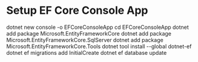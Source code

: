 # Setup EF Core Console App
dotnet new console -o EFCoreConsoleApp
cd EFCoreConsoleApp
dotnet add package Microsoft.EntityFrameworkCore
dotnet add package Microsoft.EntityFrameworkCore.SqlServer
dotnet add package Microsoft.EntityFrameworkCore.Tools
dotnet tool install --global dotnet-ef
dotnet ef migrations add InitialCreate
dotnet ef database update
